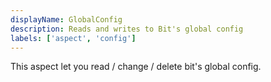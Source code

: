 ```yaml
---
displayName: GlobalConfig
description: Reads and writes to Bit's global config
labels: ['aspect', 'config']
---
```


This aspect let you read / change / delete bit's global config.
